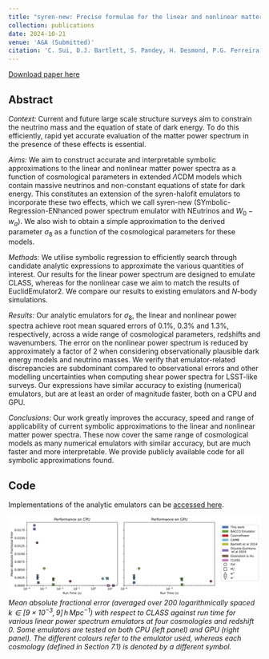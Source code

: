 ```yaml
---
title: "syren-new: Precise formulae for the linear and nonlinear matter power spectra with massive neutrinos and dynamical dark energy"
collection: publications
date: 2024-10-21
venue: 'A&A (Submitted)'
citation: 'C. Sui, D.J. Bartlett, S. Pandey, H. Desmond, P.G. Ferreira, P.G. Ferreira and B.D. Wandelt (2024). &quot;syren-new: syren-new: Precise formulae for the linear and nonlinear matter power spectra with massive neutrinos and dynamical dark energy.&quot; <i>arXiv:2410.14623</i>.'
---
```


[Download paper here](https://arxiv.org/abs/2410.14623)

## Abstract
*Context:* Current and future large scale structure surveys aim to constrain the neutrino mass and the equation of state of dark energy. To do this efficiently, rapid yet accurate evaluation of the matter power spectrum in the presence of these effects is essential. 

*Aims:* We aim to construct accurate and interpretable symbolic approximations to the linear and nonlinear matter power spectra as a function of cosmological parameters in extended $\Lambda$CDM models which contain massive neutrinos and non-constant equations of state for dark energy. 
This constitutes an extension of the syren-halofit emulators to incorporate these two effects, which we call syren-new (SYmbolic-Regression-ENhanced power spectrum emulator with NEutrinos and $W_0-w_a$).
We also wish to obtain a simple approximation to the derived parameter $\sigma_8$ as a function of the cosmological parameters for these models.

*Methods:* We utilise symbolic regression to efficiently search through candidate analytic expressions to approximate the various quantities of interest. Our results for the linear power spectrum are designed to emulate CLASS, whereas for the nonlinear case we aim to match the results of EuclidEmulator2. We compare our results to existing emulators and $N$-body simulations. 

*Results:* Our analytic emulators for $\sigma_8$, the linear and nonlinear power spectra achieve root mean squared errors of 0.1\%, 0.3\% and 1.3\%, respectively, across a wide range of cosmological parameters, redshifts and wavenumbers. The error on the nonlinear power spectrum is reduced by approximately a factor of 2 when considering observationally plausible dark energy models and neutrino masses. We verify that emulator-related discrepancies are subdominant compared to observational errors and other modelling uncertainties when computing shear power spectra for LSST-like surveys. Our expressions have similar accuracy to existing (numerical) emulators, but are at least an order of magnitude faster, both on a CPU and GPU. 

*Conclusions:* Our work greatly improves the accuracy, speed and range of applicability of current symbolic approximations to the linear and nonlinear matter power spectra. These now cover the same range of cosmological models as many numerical emulators with similar accuracy, but are much faster and more interpretable. We provide publicly available code for all symbolic approximations found. 

## Code
Implementations of the analytic emulators can be [accessed here](https://github.com/DeaglanBartlett/symbolic_pofk).

![planck_fit](/files/2024-10-21-syren-new.png)
*Mean absolute fractional error (averaged over 200 logarithmically spaced $k \in [ 9 \times 10^{-3}, 9 ] \, h \, \text{Mpc}^{-1}$)  with respect to CLASS against run time for various linear power spectrum emulators at four cosmologies and redshift 0. Some emulators are tested on both CPU (left panel) and GPU (right panel). The different colours refer to the emulator used, whereas each cosmology (defined in Section 7.1) is denoted by a different symbol.*

